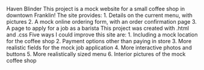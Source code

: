 Haven Blinder
This project is a mock website for a small coffee shop in downtown Franklin!
The site provides:  1. Details on the current menu, with pictures
                    2. A mock online ordering form, with an order confirmation page
                    3. A page to apply for a job as a barista
This project was created with .html and .css
Five ways I could improve this site are:
                    1. Including a mock location for the coffee shop
                    2. Payment options other than paying in store
                    3. More realistic fields for the mock job application
                    4. More interactive photos and buttons
                    5. More realistically sized menu
                    6. Interior pictures of the mock coffee shop